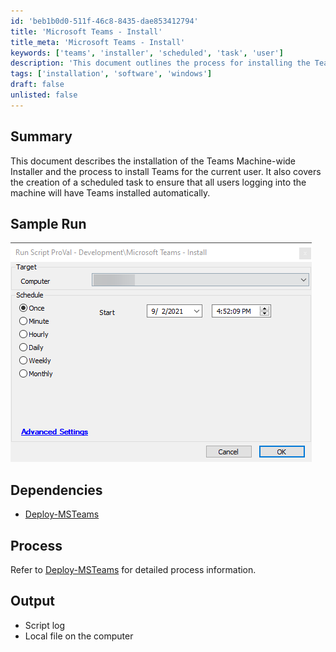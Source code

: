 ```yaml
---
id: 'beb1b0d0-511f-46c8-8435-dae853412794'
title: 'Microsoft Teams - Install'
title_meta: 'Microsoft Teams - Install'
keywords: ['teams', 'installer', 'scheduled', 'task', 'user']
description: 'This document outlines the process for installing the Teams Machine-wide Installer and configuring it to install Teams for the current user. It details the creation of a scheduled task that ensures all users logging into the machine will have Teams installed automatically.'
tags: ['installation', 'software', 'windows']
draft: false
unlisted: false
---
```


## Summary

This document describes the installation of the Teams Machine-wide Installer and the process to install Teams for the current user. It also covers the creation of a scheduled task to ensure that all users logging into the machine will have Teams installed automatically.

## Sample Run

![Sample Run](../../../static/img/Microsoft-Teams---Install/image_1.png)

## Dependencies

- [Deploy-MSTeams](https://proval.itglue.com/DOC-5078775-8204723)

## Process

Refer to [Deploy-MSTeams](https://proval.itglue.com/DOC-5078775-8204723) for detailed process information.

## Output

- Script log
- Local file on the computer



